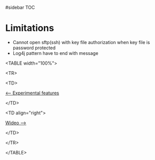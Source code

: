 #sidebar TOC

# Limitations #

  * Cannot open sftp(ssh) with key file authorization when key file is password protected
  * Log4j pattern have to end with message

<a href='Hidden comment: next/prev'></a>


&lt;TABLE width="100%"&gt;



&lt;TR&gt;



&lt;TD&gt;

[<-- Experimental features](ExperimentalFeatures.md)


&lt;/TD&gt;



&lt;TD align="right"&gt;

[Wideo -->](Wideo.md)


&lt;/TD&gt;



&lt;/TR&gt;



&lt;/TABLE&gt;

